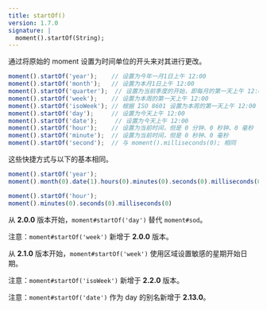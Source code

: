```yaml
---
title: startOf()
version: 1.7.0
signature: |
  moment().startOf(String);
---
```


通过将原始的 moment 设置为时间单位的开头来对其进行更改。

```javascript
moment().startOf('year');    // 设置为今年一月1日上午 12:00
moment().startOf('month');   // 设置为本月1日上午 12:00
moment().startOf('quarter');  // 设置为当前季度的开始，即每月的第一天上午 12:00
moment().startOf('week');    // 设置为本周的第一天上午 12:00
moment().startOf('isoWeek'); // 根据 ISO 8601 设置为本周的第一天上午 12:00
moment().startOf('day');     // 设置为今天上午 12:00
moment().startOf('date');     // 设置为今天上午 12:00
moment().startOf('hour');    // 设置为当前时间，但是 0 分钟、0 秒钟、0 毫秒
moment().startOf('minute');  // 设置为当前时间，但是 0 秒钟、0 毫秒
moment().startOf('second');  // 与 moment().milliseconds(0); 相同
```

这些快捷方式与以下的基本相同。

```javascript
moment().startOf('year');
moment().month(0).date(1).hours(0).minutes(0).seconds(0).milliseconds(0);
```

```javascript
moment().startOf('hour');
moment().minutes(0).seconds(0).milliseconds(0)
```

从 **2.0.0** 版本开始，`moment#startOf('day')` 替代 `moment#sod`。

注意：`moment#startOf('week')` 新增于 **2.0.0** 版本。

从 **2.1.0** 版本开始，`moment#startOf('week')` 使用区域设置敏感的星期开始日期。

注意：`moment#startOf('isoWeek')` 新增于 **2.2.0** 版本。

注意：`moment#startOf('date')` 作为 day 的别名新增于 **2.13.0**。

